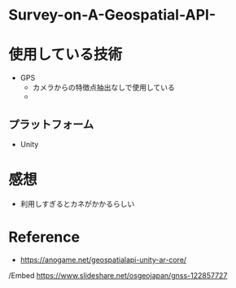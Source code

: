 # Survey-on-A-Geospatial-API-

# 使用している技術
* GPS
  * カメラからの特徴点抽出なしで使用している
  * 
## プラットフォーム
* Unity
# 感想
* 利用しすぎるとカネがかかるらしい
# Reference
* https://anogame.net/geospatialapi-unity-ar-core/

 /Embed https://www.slideshare.net/osgeojapan/gnss-122857727